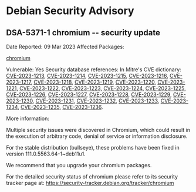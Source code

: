 
Debian Security Advisory
========================


DSA-5371-1 chromium -- security update
--------------------------------------



Date Reported:
09 Mar 2023
Affected Packages:

[chromium](https://packages.debian.org/src:chromium)

Vulnerable:
Yes
Security database references:
In Mitre's CVE dictionary: [CVE-2023-1213](https://security-tracker.debian.org/tracker/CVE-2023-1213), [CVE-2023-1214](https://security-tracker.debian.org/tracker/CVE-2023-1214), [CVE-2023-1215](https://security-tracker.debian.org/tracker/CVE-2023-1215), [CVE-2023-1216](https://security-tracker.debian.org/tracker/CVE-2023-1216), [CVE-2023-1217](https://security-tracker.debian.org/tracker/CVE-2023-1217), [CVE-2023-1218](https://security-tracker.debian.org/tracker/CVE-2023-1218), [CVE-2023-1219](https://security-tracker.debian.org/tracker/CVE-2023-1219), [CVE-2023-1220](https://security-tracker.debian.org/tracker/CVE-2023-1220), [CVE-2023-1221](https://security-tracker.debian.org/tracker/CVE-2023-1221), [CVE-2023-1222](https://security-tracker.debian.org/tracker/CVE-2023-1222), [CVE-2023-1223](https://security-tracker.debian.org/tracker/CVE-2023-1223), [CVE-2023-1224](https://security-tracker.debian.org/tracker/CVE-2023-1224), [CVE-2023-1225](https://security-tracker.debian.org/tracker/CVE-2023-1225), [CVE-2023-1226](https://security-tracker.debian.org/tracker/CVE-2023-1226), [CVE-2023-1227](https://security-tracker.debian.org/tracker/CVE-2023-1227), [CVE-2023-1228](https://security-tracker.debian.org/tracker/CVE-2023-1228), [CVE-2023-1229](https://security-tracker.debian.org/tracker/CVE-2023-1229), [CVE-2023-1230](https://security-tracker.debian.org/tracker/CVE-2023-1230), [CVE-2023-1231](https://security-tracker.debian.org/tracker/CVE-2023-1231), [CVE-2023-1232](https://security-tracker.debian.org/tracker/CVE-2023-1232), [CVE-2023-1233](https://security-tracker.debian.org/tracker/CVE-2023-1233), [CVE-2023-1234](https://security-tracker.debian.org/tracker/CVE-2023-1234), [CVE-2023-1235](https://security-tracker.debian.org/tracker/CVE-2023-1235), [CVE-2023-1236](https://security-tracker.debian.org/tracker/CVE-2023-1236).  

More information:

Multiple security issues were discovered in Chromium, which could result
in the execution of arbitrary code, denial of service or information
disclosure.


For the stable distribution (bullseye), these problems have been fixed in
version 111.0.5563.64-1~deb11u1.


We recommend that you upgrade your chromium packages.


For the detailed security status of chromium please refer to
its security tracker page at:
<https://security-tracker.debian.org/tracker/chromium>





